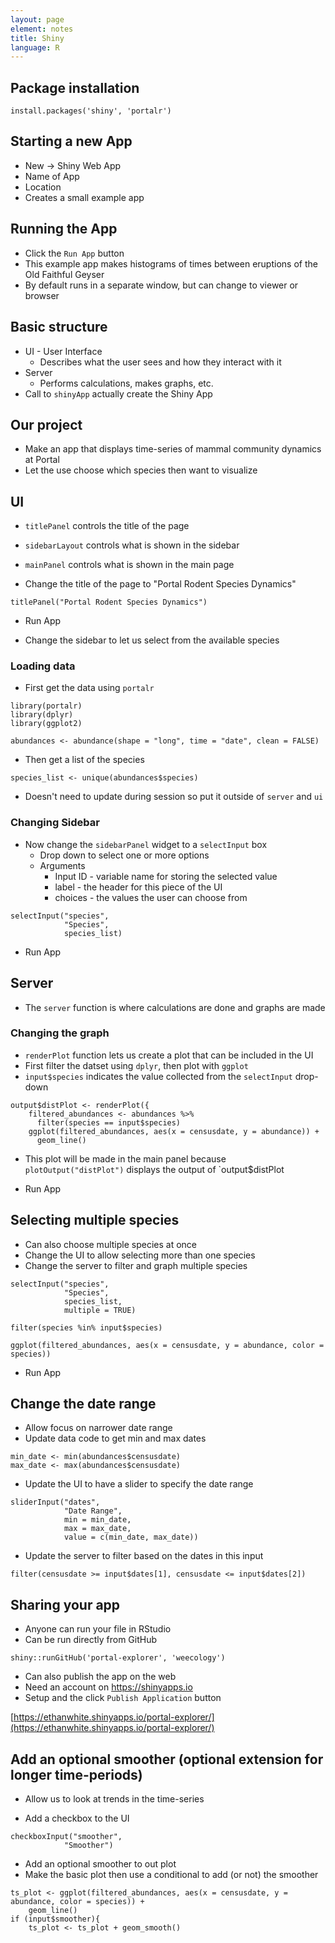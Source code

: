 ```yaml
---
layout: page
element: notes
title: Shiny
language: R
---
```


## Package installation

```
install.packages('shiny', 'portalr')
```

## Starting a new App

* New -> Shiny Web App
* Name of App
* Location
* Creates a small example app

## Running the App

* Click the `Run App` button
* This example app makes histograms of times between eruptions of the Old Faithful Geyser
* By default runs in a separate window, but can change to viewer or browser

## Basic structure

* UI - User Interface
    * Describes what the user sees and how they interact with it
* Server
    * Performs calculations, makes graphs, etc.
* Call to `shinyApp` actually create the Shiny App

## Our project

* Make an app that displays time-series of mammal community dynamics at Portal
* Let the use choose which species then want to visualize

## UI

* `titlePanel` controls the title of the page
* `sidebarLayout` controls what is shown in the sidebar
* `mainPanel` controls what is shown in the main page

* Change the title of the page to "Portal Rodent Species Dynamics"

```
titlePanel("Portal Rodent Species Dynamics")
```

* Run App

* Change the sidebar to let us select from the available species

### Loading data

* First get the data using `portalr`

```
library(portalr)
library(dplyr)
library(ggplot2)

abundances <- abundance(shape = "long", time = "date", clean = FALSE)
```

* Then get a list of the species

```
species_list <- unique(abundances$species)
```

* Doesn't need to update during session so put it outside of `server` and `ui`

### Changing Sidebar

* Now change the `sidebarPanel` widget to a `selectInput` box
    * Drop down to select one or more options
    * Arguments
        * Input ID - variable name for storing the selected value
        * label - the header for this piece of the UI
        * choices - the values the user can choose from

```
selectInput("species",
            "Species",
            species_list)
```

* Run App

## Server

* The `server` function is where calculations are done and graphs are made

### Changing the graph

* `renderPlot` function lets us create a plot that can be included in the UI 
* First filter the datset using `dplyr`, then plot with `ggplot`
* `input$species` indicates the value collected from the `selectInput` drop-down

```
output$distPlot <- renderPlot({
    filtered_abundances <- abundances %>% 
      filter(species == input$species)
    ggplot(filtered_abundances, aes(x = censusdate, y = abundance)) +
      geom_line()
```

* This plot will be made in the main panel because `plotOutput("distPlot")`
  displays the output of `output$distPlot

* Run App

## Selecting multiple species

* Can also choose multiple species at once
* Change the UI to allow selecting more than one species
* Change the server to filter and graph multiple species

```
selectInput("species",
            "Species",
            species_list,
            multiple = TRUE)
```

```
filter(species %in% input$species)
```

```
ggplot(filtered_abundances, aes(x = censusdate, y = abundance, color = species))
```

* Run App

## Change the date range

* Allow focus on narrower date range
* Update data code to get min and max dates

```
min_date <- min(abundances$censusdate)
max_date <- max(abundances$censusdate)
```

* Update the UI to have a slider to specify the date range

```
sliderInput("dates",
            "Date Range",
            min = min_date,
            max = max_date,
            value = c(min_date, max_date))
```

* Update the server to filter based on the dates in this input

```
filter(censusdate >= input$dates[1], censusdate <= input$dates[2])
```

## Sharing your app

* Anyone can run your file in RStudio
* Can be run directly from GitHub

```
shiny::runGitHub('portal-explorer', 'weecology')
```

* Can also publish the app on the web
* Need an account on https://shinyapps.io
* Setup and the click `Publish Application` button

[https://ethanwhite.shinyapps.io/portal-explorer/](https://ethanwhite.shinyapps.io/portal-explorer/)


## Add an optional smoother (optional extension for longer time-periods)

* Allow us to look at trends in the time-series

* Add a checkbox to the UI

```
checkboxInput("smoother", 
            "Smoother")
```

* Add an optional smoother to out plot
* Make the basic plot then use a conditional to add (or not) the smoother

```
ts_plot <- ggplot(filtered_abundances, aes(x = censusdate, y = abundance, color = species)) +
    geom_line()
if (input$smoother){
    ts_plot <- ts_plot + geom_smooth()
```
